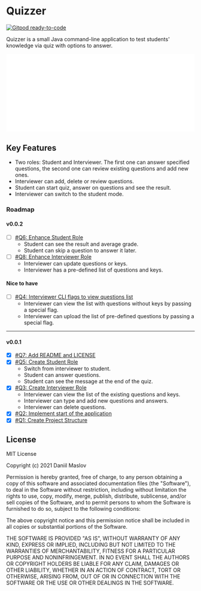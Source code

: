 # Quizzer

[![Gitpod ready-to-code](https://img.shields.io/badge/Gitpod-ready--to--code-908a85?logo=gitpod)](https://gitpod.io/#https://github.com/s0xzwasd/quizzer)

Quizzer is a small Java command-line application to test students' knowledge via quiz with options to answer.

![Example of how Quizzer works](src/main/resources/quizzer.gif)

## Key Features

- Two roles: Student and Interviewer. The first one can answer specified questions, the second one can review existing
  questions and add new ones.
- Interviewer can add, delete or review questions.
- Student can start quiz, answer on questions and see the result.
- Interviewer can switch to the student mode.

### Roadmap

#### v0.0.2

- [ ] [#Q6: Enhance Student Role](https://github.com/s0xzwasd/quizzer/issues/9)
  - Student can see the result and average grade.
  - Student can skip a question to answer it later.
- [ ] [#Q8: Enhance Interviewer Role](https://github.com/s0xzwasd/quizzer/issues/11)
  - Interviewer can update questions or keys.
  - Interviewer has a pre-defined list of questions and keys.

#### Nice to have

- [ ] [#Q4: Interviewer CLI flags to view questions list](https://github.com/s0xzwasd/quizzer/issues/7)
  - Interviewer can view the list with questions without keys by passing a special flag.
  - Interviewer can upload the list of pre-defined questions by passing a special flag.

---

#### v0.0.1

- [x] [#Q7: Add README and LICENSE](https://github.com/s0xzwasd/quizzer/issues/10)
- [x] [#Q5: Create Student Role](https://github.com/s0xzwasd/quizzer/issues/8)
  - Switch from interviewer to student.
  - Student can answer questions.
  - Student can see the message at the end of the quiz.
- [x] [#Q3: Create Interviewer Role](https://github.com/s0xzwasd/quizzer/issues/5)
  - Interviewer can view the list of the existing questions and keys.
  - Interviewer can type and add new questions and answers.
  - Interviewer can delete questions.
- [x] [#Q2: Implement start of the application](https://github.com/s0xzwasd/quizzer/issues/3)
- [x] [#Q1: Create Project Structure](https://github.com/s0xzwasd/quizzer/issues/1)

## License

MIT License

Copyright (c) 2021 Daniil Maslov

Permission is hereby granted, free of charge, to any person obtaining a copy of this software and associated
documentation files (the "Software"), to deal in the Software without restriction, including without limitation the
rights to use, copy, modify, merge, publish, distribute, sublicense, and/or sell copies of the Software, and to permit
persons to whom the Software is furnished to do so, subject to the following conditions:

The above copyright notice and this permission notice shall be included in all copies or substantial portions of the
Software.

THE SOFTWARE IS PROVIDED "AS IS", WITHOUT WARRANTY OF ANY KIND, EXPRESS OR IMPLIED, INCLUDING BUT NOT LIMITED TO THE
WARRANTIES OF MERCHANTABILITY, FITNESS FOR A PARTICULAR PURPOSE AND NONINFRINGEMENT. IN NO EVENT SHALL THE AUTHORS OR
COPYRIGHT HOLDERS BE LIABLE FOR ANY CLAIM, DAMAGES OR OTHER LIABILITY, WHETHER IN AN ACTION OF CONTRACT, TORT OR
OTHERWISE, ARISING FROM, OUT OF OR IN CONNECTION WITH THE SOFTWARE OR THE USE OR OTHER DEALINGS IN THE SOFTWARE.
